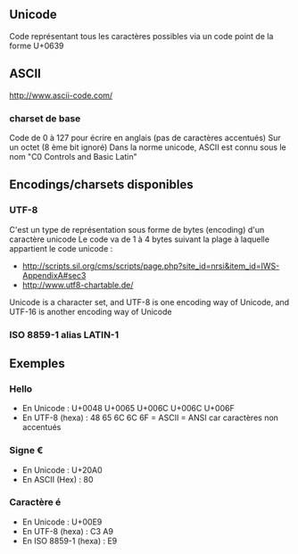 ## Unicode
Code représentant tous les caractères possibles via un code point de la forme U+0639

## ASCII
http://www.ascii-code.com/
### charset de base
Code de 0 à 127 pour écrire en anglais (pas de caractères accentués)
Sur un octet (8 ème bit ignoré)
Dans la norme unicode, ASCII est connu sous le nom "C0 Controls and Basic Latin"

## Encodings/charsets disponibles

### UTF-8
C'est un type de représentation sous forme de bytes (encoding) d'un caractère unicode
Le code va de 1 à 4 bytes suivant la plage à laquelle appartient le code unicode : 
- http://scripts.sil.org/cms/scripts/page.php?site_id=nrsi&item_id=IWS-AppendixA#sec3
- http://www.utf8-chartable.de/

Unicode is a character set, and UTF-8 is one encoding way of Unicode, and UTF-16 is another encoding way of Unicode

### ISO 8859-1 alias LATIN-1



## Exemples 

### Hello
- En Unicode : U+0048 U+0065 U+006C U+006C U+006F
- En UTF-8 (hexa) : 48 65 6C 6C 6F = ASCII = ANSI car caractères non accentués

### Signe €
- En Unicode  : U+20A0
- En ASCII (Hex) : 80

### Caractère é
- En Unicode  : U+00E9
- En UTF-8 (hexa) : C3 A9
- En ISO 8859-1 (hexa) : E9
